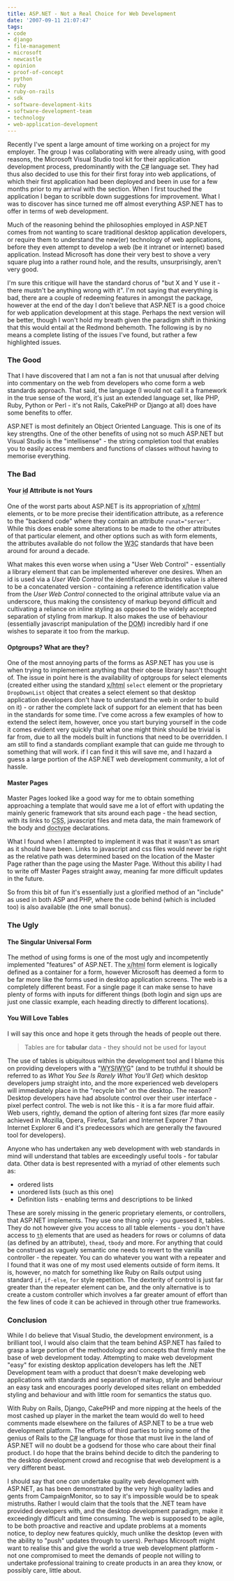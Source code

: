 ```yaml
---
title: ASP.NET - Not a Real Choice for Web Development
date: '2007-09-11 21:07:47'
tags:
- code
- django
- file-management
- microsoft
- newcastle
- opinion
- proof-of-concept
- python
- ruby
- ruby-on-rails
- sdk
- software-development-kits
- software-development-team
- technology
- web-application-development
---
```


Recently I've spent a large amount of time working on a project for my employer. The group I was collaborating with were already using, with good reasons, the Microsoft Visual Studio tool kit for their application development process, predominantly with the <abbr title="C-sharp">C#</abbr> language set. They had thus also decided to use this for their first foray into web applications, of which their first application had been deployed and been in use for a few months prior to my arrival with the section. When I first touched the application I began to scribble down suggestions for improvement. What I was to discover has since turned me off almost everything ASP.NET has to offer in terms of web development.

Much of the reasoning behind the philosophies employed in ASP.NET comes from not wanting to scare traditional desktop application developers, or require them to understand the new(er) technology of web applications, before they even attempt to develop a web (be it intranet or internet) based application. Instead Microsoft has done their very best to shove a very square plug into a rather round hole, and the results, unsurprisingly, aren't very good.

I'm sure this critique will have the standard chorus of "but X and Y use it - there mustn't be anything wrong with it". I'm not saying that everything is bad, there are a couple of redeeming features in amongst the package, however at the end of the day I don't believe that ASP.NET is a good choice for web application development at this stage. Perhaps the next version will be better, though I won't hold my breath given the paradigm shift in thinking that this would entail at the Redmond behemoth. The following is by no means a complete listing of the issues I've found, but rather a few highlighted issues.
<h3>The Good</h3>
That I have discovered that I am not a fan is not that unusual after delving into commentary on the web from developers who come form a web standards approach. That said, the language (I would not call it a framework in the true sense of the word, it's just an extended language set, like PHP, Ruby, Python or Perl - it's not Rails, CakePHP or Django at all) does have some benefits to offer.

ASP.NET is most definitely an Object Oriented Language. This is one of its key strengths. One of the other benefits of using not so much ASP.NET but Visual Studio is the "intellisense" - the string completion tool that enables you to easily access members and functions of classes without having to memorise everything.
<h3>The Bad</h3>
<h4>Your <abbr title="identification">id</abbr> Attribute is <strong>not</strong> Yours</h4>
One of the worst parts about ASP.NET is its appropriation of <acronym title="eXtensible/HyperText Markup Language">x/html</acronym> elements, or to be more precise their identification attribute, as a reference to the "backend code" where they contain an attribute <code>runat="server"</code>. While this does enable some alterations to be made to the other attributes of that particular element, and other options such as with form elements, the attributes available do not follow the <acronym title="World Wide Web Consortium">W3C</acronym> standards that have been around for around a decade.

What makes this even worse when using a "User Web Control" - essentially a library element that can be implemented wherever one desires. When an id is used via a <em>User Web Control</em> the identification attributes value is altered to be a concatenated version - containing a reference identification value from the <em>User Web Control</em> connected to the original attribute value via an underscore, thus making the consistency of markup beyond difficult and cultivating a reliance on inline styling as opposed to the widely accepted separation of styling from markup. It also makes the use of behaviour (essentially javascript manipulation of the <acronym title="Document Object Model">DOM</acronym>) incredibly hard if one wishes to separate it too from the markup.
<h4>Optgroups? What are they?</h4>
One of the most annoying parts of the forms as ASP.NET has you use is when trying to implemement anything that their obese library hasn't thought of. The issue in point here is the availability of optgroups for select elements (created either using the standard <acronym title="eXtensible/HyperText Markup Language">x/html</acronym> <code>select</code> element or the proprietary <code>DropDownList</code> object that creates a select element so that desktop application developers don't have to understand the web in order to build on it) - or rather the complete lack of support for an element that has been in the standards for some time. I've come across a few examples of how to extend the select item, however, once you start burying yourself in the code it comes evident very quickly that what one might think should be trivial is far from, due to all the models built in functions that need to be overridden. I am still to find a standards compliant example that can guide me through to something that will work. if I can find it this will save me, and I hazard a guess a large portion of the ASP.NET web development community, a lot of hassle.
<h4>Master Pages</h4>
Master Pages looked like a good way for me to obtain something approaching a template that would save me a lot of effort with updating the mainly generic framework that sits around each page - the head section, with its links to <acronym title="Cascade Style Sheets">CSS</acronym>, javascript files and meta data, the main framework of the body and <abbr title="document type">doctype</abbr> declarations.

What I found when I attempted to implement it was that it wasn't as smart as it should have been. Links to javascript and css files would never be right as the relative path was determined based on the location of the Master Page rather than the page using the Master Page. Without this ability I had to write off Master Pages straight away, meaning far more difficult updates in the future.

So from this bit of fun it's essentially just a glorified method of an "include" as used in both ASP and PHP, where the code behind (which is included too) is also available (the one small bonus).
<h3>The Ugly</h3>
<h4>The Singular Universal Form</h4>
The method of using forms is one of the most ugly and incompetently implemented "features" of ASP.NET. The <acronym title="eXtensible/HyperText Markup Language">x/html</acronym> form element is logically defined as a container for a form, however Microsoft has deemed a form to be far more like the forms used in desktop application screens. The web is a completely different beast. For a single page it can make sense to have plenty of forms with inputs for different things (both login and sign ups are just one classic example, each heading directly to different locations).
<h4>You Will Love Tables</h4>
I will say this once and hope it gets through the heads of people out there.

<p align="center">
<blockquote>Tables are for <strong>tabular</strong> data - they should not be used for layout</blockquote>
The use of tables is ubiquitous within the development tool and I blame this on providing developers with a "<acronym title="What You See Is What You Get">WYSIWYG</acronym>" (and to be truthful it should be referred to as <em>What You See Is Rarely What You'll Get</em>) which desktop developers jump straight into, and the more experienced web developers will immediately place in the "recycle bin" on the desktop. The reason? Desktop developers have had absolute control over their user interface - pixel perfect control. The web is not like this - it is a far more fluid affair. Web users, rightly, demand the option of altering font sizes (far more easily achieved in Mozilla, Opera, Firefox, Safari and Internet Exporer 7 than Internet Explorer 6 and it's predecessors which are generally the favoured tool for developers).

Anyone who has undertaken any web development with web standards in mind will understand that tables are exceedingly useful tools - for tabular data. Other data is best represented with a myriad of other elements such as:
<ul>
	<li>ordered lists</li>
	<li>unordered lists (such as this one)</li>
	<li>Definition lists - enabling terms and descriptions to be linked</li>
</ul>
These are sorely missing in the generic proprietary elements, or controllers, that ASP.NET implements. They use one thing only - you guessed it, tables. They do not however give you access to all table elements - you don't have access to <abbr title="table header"><code>th</code></abbr> elements that are used as headers for rows or columns of data (as defined by an attribute), <code>thead</code>, <code>tbody</code> and more. For anything that could be construed as vaguely semantic one needs to revert to the vanilla controller - the repeater. You can do whatever you want with a repeater and I found that it was one of my most used elements outside of form items. It is, however, no match for something like Ruby on Rails output using standard <code>if</code>, <code>if-else</code>, <code>for</code> style repetition. The dexterity of control is just far greater than the repeater element can be, and the only alternative is to create a custom controller which involves a far greater amount of effort than the few lines of code it can be achieved in through other true frameworks.
<h3>Conclusion</h3>
While I do believe that Visual Studio, the development environment, is a brilliant tool, I would also claim that the team behind ASP.NET has failed to grasp a large portion of the methodology and concepts that firmly make the base of web development today. Attempting to make web development "easy" for existing desktop application developers has left the .NET Development team with a product that doesn't make developing web applications with standards and separation of markup, style and behaviour an easy task and encourages poorly developed sites reliant on embedded styling and behaviour and with little room for semantics the status quo.

With Ruby on Rails, Django, CakePHP and more nipping at the heels of the most cashed up player in the market the team would do well to heed comments made elsewhere on the failures of ASP.NET to be a true web development platform. The efforts of third parties to bring some of the genius of Rails to the <abbr title="C-sharp">C#</abbr> language for those that must live in the land of ASP.NET will no doubt be a godsend for those who care about their final product. I do hope that the brains behind decide to ditch the pandering to the desktop development crowd and recognise that web development is a very different beast.

I should say that one <em>can</em> undertake quality web development with ASP.NET, as has been demonstrated by the very high quality ladies and gents from CampaignMonitor, so to say it's impossible would be to speak mistruths. Rather I would claim that the tools that the .NET team have provided developers with, and the desktop development paradigm, make it exceedingly difficult and time consuming. The web is supposed to be agile, to be both proactive and reactive and update problems at a moments notice, to deploy new features quickly, much unlike the desktop (even with the ability to "push" updates through to users). Perhaps Microsoft might want to realise this and give the world a true web development platform - not one compromised to meet the demands of people not willing to undertake professional training to create products  in an area they know, or possibly care, little about.</p>
